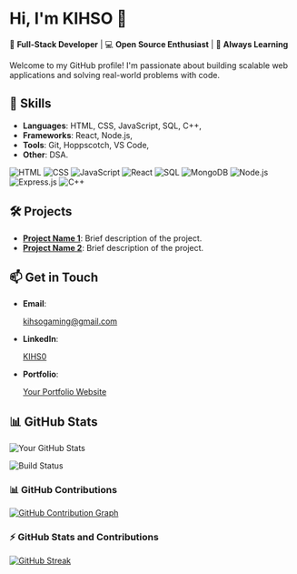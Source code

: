 # Hi, I'm KIHSO 👋

🚀 **Full-Stack Developer** | 💻 **Open Source Enthusiast** | 🌱 **Always Learning**

Welcome to my GitHub profile! I'm passionate about building scalable web applications and solving real-world problems with code.

## 🔧 **Skills**
- **Languages**: HTML, CSS, JavaScript, SQL, C++,
- **Frameworks**: React, Node.js, 
- **Tools**: Git, Hoppscotch, VS Code,
- **Other**: DSA.


![HTML](https://img.shields.io/badge/HTML-5-orange)
![CSS](https://img.shields.io/badge/CSS-3-blue)
![JavaScript](https://img.shields.io/badge/JavaScript-ES6-yellow)
![React](https://img.shields.io/badge/React-18.2-blue)
![SQL](https://img.shields.io/badge/SQL-Structured%20Query%20Language-blue)
![MongoDB](https://img.shields.io/badge/MongoDB-NoSQL-green)
![Node.js](https://img.shields.io/badge/Node.js-18.x-green)
![Express.js](https://img.shields.io/badge/Express.js-4.x-lightgrey)
![C++](https://img.shields.io/badge/C++-17-orange)


## 🛠️ **Projects**
- **[Project Name 1](link)**: Brief description of the project.
- **[Project Name 2](link)**: Brief description of the project.

## 📫 **Get in Touch**
- **Email**:
  
   kihsogaming@gmail.com

- **LinkedIn**:<div class="badge-base LI-profile-badge" data-locale="en_US" data-size="medium" data-theme="light" data-type="VERTICAL" data-vanity="kihs0786" data-version="v1"><a class="badge-base__link LI-simple-link" href="https://np.linkedin.com/in/kihs0786?trk=profile-badge">KIHS0</a></div>
              
              
- **Portfolio**:

   [Your Portfolio Website](link)

## 📊 **GitHub Stats**
![Your GitHub Stats](https://github-readme-stats.vercel.app/api?username=KIHSO&show_icons=true&theme=radical)


![Build Status](https://github.com/KIHSO/yourrepo/actions/workflows/main.yml/badge.svg)

### 📊 GitHub Contributions
[![GitHub Contribution Graph](https://github-profile-summary-cards.vercel.app/api/cards/profile-details?username=KIHs0&theme=github_dark)](https://github.com/KIHs0)



### ⚡ GitHub Stats and Contributions

[![GitHub Streak](https://github-readme-streak-stats.herokuapp.com/?user=KIHs0&theme=dark)](https://github.com/KIHs0)